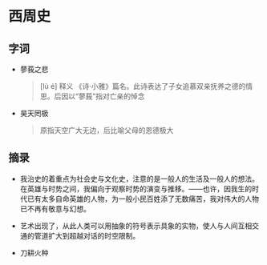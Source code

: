 # 西周史

## 字词

* 蓼莪之悲

  > [lù é] 释义
  > 《诗·小雅》篇名。此诗表达了子女追慕双亲抚养之德的情思。后因以“蓼莪”指对亡亲的悼念

* 昊天罔极
  > 原指天空广大无边，后比喻父母的恩德极大

## 摘录

* 我治史的着重点为社会史与文化史，注意的是一般人的生活及一般人的想法。在英雄与时势之间，我偏向于观察时势的演变与推移。——也许，因我生的时代已有太多自命英雄的人物，为一般小民百姓添了无数痛苦，我对伟大的人物已不再有敬意与幻想。

* 艺术出现了，从此人类可以用抽象的符号表示具象的实物，使人与人间互相交通的管道扩大到超越对话的时空限制。

* 刀耕火种